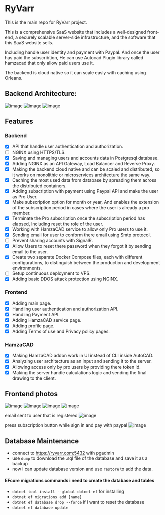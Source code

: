 # RyVarr
This is the main repo for RyVarr project.

This is a comprehensive SaaS website that includes a well-designed front-end, a securely scalable server-side infrastructure, and the software that this SaaS website sells.

Including  handle user identity and payment with Paypal. And once the user has paid the subscribtion, He can use Autocad Plugin library called hamzacad that only allow paid users use it.

The backend is cloud native so it can scale easly with caching using Orleans.

## Backend Architecture:
![image](https://github.com/RayanFarhat/RyVarr/assets/100049997/149dc50c-c4a0-4b81-b085-b06537c1e873)
![image](https://github.com/RayanFarhat/RyVarr/assets/100049997/adfc0eaf-50c1-455d-b28d-d3343f73e20a)
![image](https://github.com/RayanFarhat/RyVarr/assets/100049997/55ea845f-3894-4db2-85c5-f701d9ed6e1a)
## Features
### Backend
- [X] API that handle user authentication and authorization.
- [ ] NGINX using HTTPS/TLS.
- [X] Saving and managing users and accounts data in Postgresql database.
- [X] Adding NGINX as an API Gateway, Load Balancer and Reverse Proxy.
- [X] Making the backend cloud native and can be scaled and distributed, so it works on monolithic or microservices architecture the same way.
- [X] Caching the most used data from database by spreading them across the distributed containers.
- [X] Adding subscription with payment using Paypal API and make the user as Pro User.
- [X] Make subscription option for month or year, And enables the extension of the subscription period in cases where the user is already a pro member.
- [X] Terminate the Pro subscription once the subscription period has elapsed, Including reset the role of the user.
- [X] Working with HamzaCAD service to allow only Pro users to use it.
- [X] Sending email for user to conform there email using Smtp protocol.
- [ ] Prevent sharing accounts with SignalR.
- [X] Allow Users to reset there password when they forgot it by sending email to the user.
- [X] Create two separate Docker Compose files, each with different configurations, to distinguish between the production and development environments.
- [ ] Setup continuous deployment to VPS.
- [X] Adding basic DDOS attack protection using NGINX.

### Frontend
- [X] Adding main page.
- [X] Handling user authentication and authorization API.
- [X] Handling Payment API.
- [X] Adding HamzaCAD service page.
- [X] Adding profile page.
- [X] Adding Terms of use and Privacy policy pages.
### HamzaCAD
- [X] Making HamzaCAD addon work in UI instead of CLI inside AutoCAD.
- [X] Analyzing user architecture as an input and sending it to the server.
- [X] Allowing access only by pro users by providing there token id.
- [X] Making the server handle calculations logic and sending the final drawing to the client.

## Frontend photos
![image](https://github.com/RayanFarhat/RyVarr/assets/100049997/f67e0a2e-bbb9-4a45-a49e-09966f747c37)
![image](https://github.com/RayanFarhat/RyVarr/assets/100049997/17e405ad-7a9d-4bd9-b92a-9ad002451613)
![image](https://github.com/RayanFarhat/RyVarr/assets/100049997/86f26ca0-66c4-419f-b735-53859389d8dd)
![image](https://github.com/RayanFarhat/RyVarr/assets/100049997/5df8c545-c00d-4157-9768-1b0ac7f0fddd)

email sent to user that is registered
![image](https://github.com/RayanFarhat/RyVarr/assets/100049997/8471dd17-184a-4330-b604-351b6d67acc3)

press subscription button while sign in and pay with paypal
![image](https://github.com/RayanFarhat/RyVarr/assets/100049997/def0b81b-8505-4ca3-a208-3e1429d7197d)


## Database Maintenance
- connect to https://ryvarr.com:5432 with pgadmin
- use `dump` to download the .sql file of the database and save it as a backup
- now i can update database version and use `restore` to add the data.

#### EFcore migrations commands i need to create the database and tables
* `dotnet tool install --global dotnet-ef` for installing
* `dotnet ef migrations add [name]`
* `dotnet ef database drop --force` if i want to reset the database
* `dotnet ef database update`















